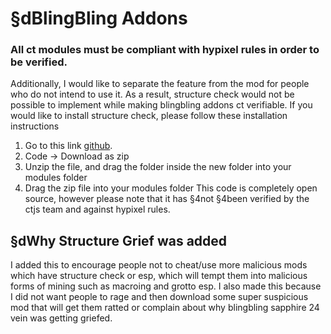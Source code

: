 # §dBlingBling Addons
### All ct modules must be compliant with hypixel rules in order to be verified.
Additionally, I would like to separate the feature from the mod for people who do not intend to use it.
As a result, structure check would not be possible to implement while making blingbling addons ct verifiable.
If you would like to install structure check, please follow these installation instructions
1. Go to this link [github](https://github.com/blingblingdeveloper/blingblingaddonsstruccheck/tree/main).
2. Code -> Download as zip
3. Unzip the file, and drag the folder inside the new folder into your modules folder
3. Drag the zip file into your modules folder
This code is completely open source, however please note that it has §4not §4been verified by the ctjs team and against hypixel rules.

## §dWhy Structure Grief was added
I added this to encourage people not to cheat/use more malicious mods which have structure check or esp, which will tempt them into malicious forms of mining such as macroing and grotto esp. I also made this because I did not want people to rage and then download some super suspicious mod that will get them ratted or complain about why blingbling sapphire 24 vein was getting griefed.